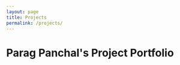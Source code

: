 ```yaml
---
layout: page
title: Projects
permalink: /projects/
---
```


<h1>Parag Panchal's Project Portfolio</h1>
